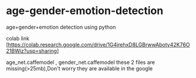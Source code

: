 # age-gender-emotion-detection
age+gender+emotion detection using python

colab link  [https://colab.research.google.com/drive/1G4jrehxD8LGBrwwAboty42K76O21BWiz?usp=sharing]

age_net.caffemodel , 
gender_net.caffemodel
these 2 files are missing(>25mb),Don't worry they are available in the google 
